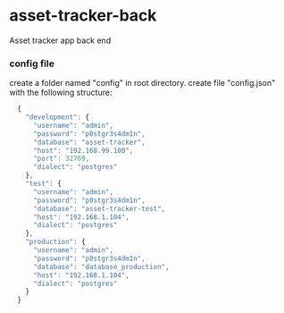 # asset-tracker-back
Asset tracker app back end

### config file

create a folder named "config" in root directory.
create file "config.json" with the following structure:
```javascript
  {
    "development": {
      "username": "admin",
      "password": "p0stgr3s4dm1n",
      "database": "asset-tracker",
      "host": "192.168.99.100",
      "port": 32769,
      "dialect": "postgres"
    },
    "test": {
      "username": "admin",
      "password": "p0stgr3s4dm1n",
      "database": "asset-tracker-test",
      "host": "192.168.1.104",
      "dialect": "postgres"
    },
    "production": {
      "username": "admin",
      "password": "p0stgr3s4dm1n",
      "database": "database_production",
      "host": "192.168.1.104",
      "dialect": "postgres"
    }
  }
```

